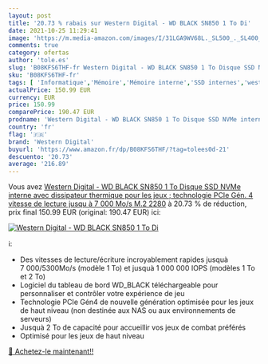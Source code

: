 ```yaml
---
layout: post
title: '20.73 % rabais sur Western Digital - WD BLACK SN850 1 To Di'
date: 2021-10-25 11:29:41
image: 'https://m.media-amazon.com/images/I/31LGA9WV68L._SL500_._SL400_.jpg'
comments: true
category: ofertas
author: 'tole.es'
slug: 'B08KFS6THF-fr Western Digital - WD BLACK SN850 1 To Disque SSD NVMe...'
sku: 'B08KFS6THF-fr'
tags: [ 'Informatique','Mémoire','Mémoire interne','SSD internes','western digital', ]
actualPrice: 150.99 EUR
currency: EUR
price: 150.99
comparePrice: 190.47 EUR
prodname: 'Western Digital - WD BLACK SN850 1 To Disque SSD NVMe interne avec dissipateur thermique pour les jeux ; technologie PCIe Gén. 4  vitesse de lecture jusqu à 7 000 Mo/s  M.2 2280'
country: 'fr'
flag: '🇫🇷'
brand: 'Western Digital'
buyurl: 'https://www.amazon.fr/dp/B08KFS6THF/?tag=tolees0d-21'
descuento: '20.73'
average: '216.89'
---
```


Vous avez [Western Digital - WD BLACK SN850 1 To Disque SSD NVMe interne avec dissipateur thermique pour les jeux ; technologie PCIe Gén. 4  vitesse de lecture jusqu à 7 000 Mo/s  M.2 2280](https://www.amazon.fr/dp/B08KFS6THF/?tag=tolees0d-21)  à  20.73 % de réduction, prix final  150.99 EUR (original: 190.47 EUR) ici:

[![Western Digital - WD BLACK SN850 1 To Di](https://m.media-amazon.com/images/I/31LGA9WV68L._SL500_._SL400_.jpg)](https://www.amazon.fr/dp/B08KFS6THF/?tag=tolees0d-21)

ℹ️:

- Des vitesses de lecture/écriture incroyablement rapides jusquà 7 000/5300Mo/s (modèle 1 To) et jusquà 1 000 000 IOPS (modèles 1 To et 2 To)
- Logiciel du tableau de bord WD_BLACK téléchargeable pour personnaliser et contrôler votre expérience de jeu
- Technologie PCIe Gén4 de nouvelle génération optimisée pour les jeux de haut niveau (non destinée aux NAS ou aux environnements de serveurs)
- Jusquà 2 To de capacité pour accueillir vos jeux de combat préférés
- Optimisé pour les jeux de haut niveau

[🛒 Achetez-le maintenant!!](https://www.amazon.fr/dp/B08KFS6THF/?tag=tolees0d-21)
